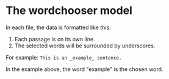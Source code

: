 # The wordchooser model
In each file, the data is formatted like this:
1. Each passage is on its own line.
2. The selected words will be surrounded by underscores.

For example:
`This is an _example_ sentence.`

In the example above, the word "example" is the chosen word.
